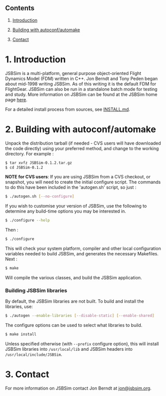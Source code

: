 Contents
--------

1. [Introduction](#1-introduction)

2. [Building with autoconf/automake](#2-building-with-autoconfautomake)

3. [Contact](#3-contact)


# 1. Introduction


JSBSim is a multi-platform, general purpose object-oriented Flight Dynamics Model (FDM) written in C++. Jon Berndt and Tony Peden began about mid-1998 writing JSBSim. As of this writing it is the default FDM for FlightGear. JSBSim can also be run in a standalone batch mode for testing and study. More information on JSBSim can be found at the JSBSim home page [here](http://www.jsbsim.org).

For a detailed install process from sources, see [INSTALL.md](INSTALL.md).


# 2. Building with autoconf/automake


Unpack the distribution tarball (if needed - CVS users will have downloaded the code directly) using your preferred method, and change to the working directory. For example :

```bash
$ tar xvfz JSBSim-0.1.2.tar.gz
$ cd JSBSim-0.1.2
```

__NOTE for CVS users__: If you are using JSBSim from a CVS checkout, or snapshot, you will need to create the initial configure script. The commands to do this have been included in the 'autogen.sh' script, so just :

```bash
$ ./autogen.sh [--no-configure]
```

If you wish to customise your version of JSBSim, use the following to determine any build-time options you may be interested in.

```bash
$ ./configure --help
```

Then :

```bash
$ ./configure
```

This will check your system platform, compiler and other local configuration variables needed to build JSBSim, and generates the necessary Makefiles. Next :

```bash
$ make
```

Will compile the various classes, and build the JSBSim application.


### Building JSBSim libraries

By default, the JSBSim libraries are not built. To build and install the libraries, use:

```bash
$ ./autogen --enable-libraries [--disable-static] [--enable-shared]
```

The configure options can be used to select what libraries to build.

```bash
$ make install
```

Unless specified otherwise (with `--prefix` configure option), this will install JSBSim libraries into `/usr/local/lib` and JSBSim headers into `/usr/local/include/JSBSim`.


# 3. Contact

For more information on JSBSim contact Jon Berndt at jon@jsbsim.org.


